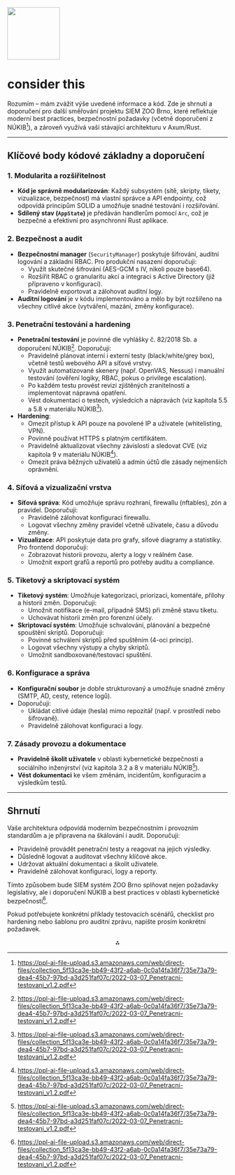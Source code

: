 <img src="https://r2cdn.perplexity.ai/pplx-full-logo-primary-dark%402x.png" class="logo" width="120"/>

# consider this

Rozumím – mám zvážit výše uvedené informace a kód. Zde je shrnutí a doporučení pro další směřování projektu SIEM ZOO Brno, které reflektuje moderní best practices, bezpečnostní požadavky (včetně doporučení z NÚKIB[^3]), a zároveň využívá vaši stávající architekturu v Axum/Rust.

---

## Klíčové body kódové základny a doporučení

### 1. **Modularita a rozšiřitelnost**

- **Kód je správně modularizován**: Každý subsystém (sítě, skripty, tikety, vizualizace, bezpečnost) má vlastní správce a API endpointy, což odpovídá principům SOLID a umožňuje snadné testování i rozšiřování.
- **Sdílený stav (`AppState`)** je předáván handlerům pomocí `Arc`, což je bezpečné a efektivní pro asynchronní Rust aplikace.


### 2. **Bezpečnost a audit**

- **Bezpečnostní manager** (`SecurityManager`) poskytuje šifrování, auditní logování a základní RBAC. Pro produkční nasazení doporučuji:
    - Využít skutečné šifrování (AES-GCM s IV, nikoli pouze base64).
    - Rozšířit RBAC o granularitu akcí a integraci s Active Directory (již připraveno v konfiguraci).
    - Pravidelně exportovat a zálohovat auditní logy.
- **Auditní logování** je v kódu implementováno a mělo by být rozšířeno na všechny citlivé akce (vytváření, mazání, změny konfigurace).


### 3. **Penetrační testování a hardening**

- **Penetrační testování** je povinné dle vyhlášky č. 82/2018 Sb. a doporučení NÚKIB[^3]. Doporučuji:
    - Pravidelně plánovat interní i externí testy (black/white/grey box), včetně testů webového API a síťové vrstvy.
    - Využít automatizované skenery (např. OpenVAS, Nessus) i manuální testování (ověření logiky, RBAC, pokus o privilege escalation).
    - Po každém testu provést revizi zjištěných zranitelností a implementovat nápravná opatření.
    - Vést dokumentaci o testech, výsledcích a nápravách (viz kapitola 5.5 a 5.8 v materiálu NÚKIB[^3]).
- **Hardening**:
    - Omezit přístup k API pouze na povolené IP a uživatele (whitelisting, VPN).
    - Povinně používat HTTPS s platným certifikátem.
    - Pravidelně aktualizovat všechny závislosti a sledovat CVE (viz kapitola 9 v materiálu NÚKIB[^3]).
    - Omezit práva běžných uživatelů a admin účtů dle zásady nejmenších oprávnění.


### 4. **Síťová a vizualizační vrstva**

- **Síťová správa**: Kód umožňuje správu rozhraní, firewallu (nftables), zón a pravidel. Doporučuji:
    - Pravidelně zálohovat konfiguraci firewallu.
    - Logovat všechny změny pravidel včetně uživatele, času a důvodu změny.
- **Vizualizace**: API poskytuje data pro grafy, síťové diagramy a statistiky. Pro frontend doporučuji:
    - Zobrazovat historii provozu, alerty a logy v reálném čase.
    - Umožnit export grafů a reportů pro potřeby auditu a compliance.


### 5. **Tiketový a skriptovací systém**

- **Tiketový systém**: Umožňuje kategorizaci, priorizaci, komentáře, přílohy a historii změn. Doporučuji:
    - Umožnit notifikace (e-mail, případně SMS) při změně stavu tiketu.
    - Uchovávat historii změn pro forenzní účely.
- **Skriptovací systém**: Umožňuje schvalování, plánování a bezpečné spouštění skriptů. Doporučuji:
    - Povinné schválení skriptů před spuštěním (4-oci princip).
    - Logovat všechny výstupy a chyby skriptů.
    - Umožnit sandboxované/testovací spuštění.


### 6. **Konfigurace a správa**

- **Konfigurační soubor** je dobře strukturovaný a umožňuje snadné změny (SMTP, AD, cesty, retence logů).
- Doporučuji:
    - Ukládat citlivé údaje (hesla) mimo repozitář (např. v prostředí nebo šifrovaně).
    - Pravidelně zálohovat konfiguraci a logy.


### 7. **Zásady provozu a dokumentace**

- **Pravidelně školit uživatele** v oblasti kybernetické bezpečnosti a sociálního inženýrství (viz kapitola 3.2 a 8 v materiálu NÚKIB[^3]).
- **Vést dokumentaci** ke všem změnám, incidentům, konfiguracím a výsledkům testů.

---

## Shrnutí

Vaše architektura odpovídá moderním bezpečnostním i provozním standardům a je připravena na škálování i audit. Doporučuji:

- Pravidelně provádět penetrační testy a reagovat na jejich výsledky.
- Důsledně logovat a auditovat všechny klíčové akce.
- Udržovat aktuální dokumentaci a školit uživatele.
- Pravidelně zálohovat konfiguraci, logy a reporty.

Tímto způsobem bude SIEM systém ZOO Brno splňovat nejen požadavky legislativy, ale i doporučení NÚKIB a best practices v oblasti kybernetické bezpečnosti[^3].

Pokud potřebujete konkrétní příklady testovacích scénářů, checklist pro hardening nebo šablonu pro auditní zprávu, napište prosím konkrétní požadavek.

<div style="text-align: center">⁂</div>

[^1]: https://ppl-ai-file-upload.s3.amazonaws.com/web/direct-files/64960960/38dd4496-e3bf-40b0-9c32-9f04e683abd6/paste.txt

[^2]: https://ppl-ai-file-upload.s3.amazonaws.com/web/direct-files/64960960/4286d006-2d08-41fd-afed-cb8980fd95a3/paste-2.txt

[^3]: https://ppl-ai-file-upload.s3.amazonaws.com/web/direct-files/collection_5f13ca3e-bb49-43f2-a6ab-0c0a14fa36f7/35e73a79-dea4-45b7-97bd-a3d251faf07c/2022-03-07_Penetracni-testovani_v1.2.pdf

